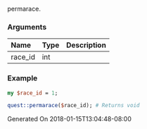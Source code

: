 permarace.
### Arguments
**Name**|**Type**|**Description**
:---|:---|:---
race_id|int|

### Example

```perl
my $race_id = 1;

quest::permarace($race_id); # Returns void
```


Generated On 2018-01-15T13:04:48-08:00